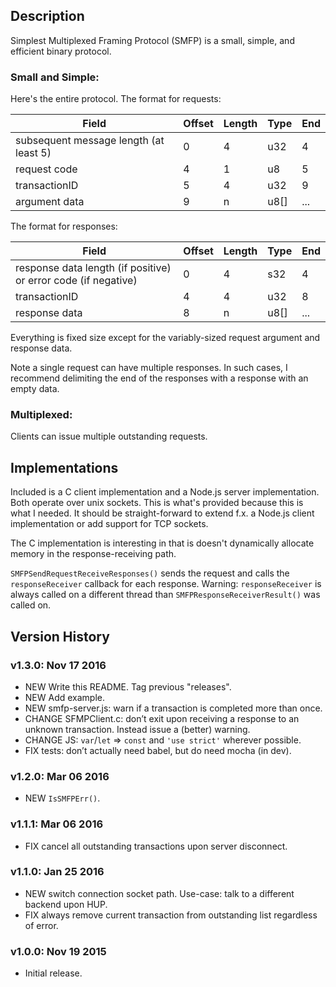 ## Description

Simplest Multiplexed Framing Protocol (SMFP) is a small, simple, and efficient binary protocol.

### Small and Simple:

Here's the entire protocol. The format for requests:

| Field                                   | Offset  | Length  | Type  | End
| ---                                     | ---     | ---     | ---   | ---
| subsequent message length (at least 5)  | 0       | 4       | u32   | 4
| request code                            | 4       | 1       | u8    | 5
| transactionID                           | 5       | 4       | u32   | 9
| argument data                           | 9       | n       | u8[]  | ...

The format for responses:

| Field                                                           | Offset  | Length  | Type  | End
| ---                                                             | ---     | ---     | ---   | ---
| response data length (if positive) or error code (if negative)  | 0       | 4       | s32   | 4
| transactionID                                                   | 4       | 4       | u32   | 8
| response data                                                   | 8       | n       | u8[]  | ...

Everything is fixed size except for the variably-sized request argument and response data.

Note a single request can have multiple responses. In such cases, I recommend delimiting the end of the responses with a response with an empty data.

### Multiplexed:

Clients can issue multiple outstanding requests.

## Implementations

Included is a C client implementation and a Node.js server implementation. Both operate over unix sockets. This is what's provided because this is what I needed. It should be straight-forward to extend f.x. a Node.js client implementation or add support for TCP sockets.

The C implementation is interesting in that is doesn't dynamically allocate memory in the response-receiving path.

`SMFPSendRequestReceiveResponses()` sends the request and calls the `responseReceiver` callback for each response. Warning: `responseReceiver` is always called on a different thread than `SMFPResponseReceiverResult()` was called on.

## Version History

### v1.3.0: Nov 17 2016

- NEW Write this README. Tag previous "releases".
- NEW Add example.
- NEW smfp-server.js: warn if a transaction is completed more than once.
- CHANGE SFMPClient.c: don’t exit upon receiving a response to an unknown transaction. Instead issue a (better) warning.
- CHANGE JS: `var`/`let` => `const` and `'use strict'` wherever possible.
- FIX tests: don’t actually need babel, but do need mocha (in dev).

### v1.2.0: Mar 06 2016

- NEW `IsSMFPErr()`.

### v1.1.1: Mar 06 2016

- FIX cancel all outstanding transactions upon server disconnect.

### v1.1.0: Jan 25 2016

- NEW switch connection socket path. Use-case: talk to a different backend upon HUP.
- FIX always remove current transaction from outstanding list regardless of error.

### v1.0.0: Nov 19 2015

- Initial release.